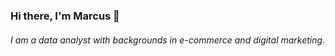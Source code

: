 ### Hi there, I'm Marcus 👋

<!--
**mcmitchell32/mcmitchell32** is a ✨ _special_ ✨ repository because its `README.md` (this file) appears on your GitHub profile.

Here are some ideas to get you started:

- commented out...
- 🔭 I’m currently working on ...
- 🌱 I’m currently learning ...
- 👯 I’m looking to collaborate on ...
- 🤔 I’m looking for help with ...
- 💬 Ask me about ...
- 📫 How to reach me: ...
- 😄 Pronouns: ...
- ⚡ Fun fact: ...
-->

###### I am a data analyst with backgrounds in e-commerce and digital marketing. 



